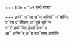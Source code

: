+++
title = "०१ इन्धे राजा"

+++
इन्धे᳓ रा᳓जा स᳓म् अरियो᳓ न᳓मोभिर्  
य᳓स्य प्र᳓तीकम् आ᳓हुतं घृते᳓न  
न᳓रो हव्ये᳓भिर् ईळते सबा᳓ध  
आ᳓ अग्नि᳓र् अ᳓ग्र उष᳓साम् अशोचि